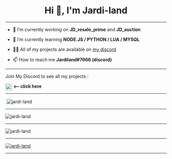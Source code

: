 <h1 align="center">Hi 👋, I'm Jardi-land</h1>

---

- 🔭 I’m currently working on **JD_resale_prime** and **JD_auction**

- 🌱 I’m currently learning **NODE.JS / PYTHON / LUA / MYSQL**

- 👨‍💻 All of my projects are available on [my discord](https://discord.gg/yRuxFXwrBk)

- 📫 How to reach me **Jardiland#7666 (discord)**

---

Join My Discord to see all my projects :

[<img align="left" alt="My discord" width="22px" src="https://clipartcraft.com/images/discord-logo-transparent-overlay-1.png" />][discord] **<-- click here**

---

<p>&nbsp;<img align="center" src="https://github-readme-stats.vercel.app/api?username=Jardi-land&count_private=true&show_icons=true?theme=buefy&locale=en" alt="jardi-land" /></p>

---

<p><img align="center" src="https://github-readme-streak-stats.herokuapp.com/?user=jardi-land&theme=default&locale=en" alt="jardi-land" /></p>

---

<p><img align="center" src="https://github-readme-stats.vercel.app/api/top-langs/?username=Jardi-land&layout=compact&count_private=true&locale=fr" alt="jardi-land" /></p>

---

<p align="left"> <a href="https://github.com/ryo-ma/github-profile-trophy"><img src="https://github-profile-trophy.vercel.app/?username=jardi-land&title=Commit&title=Repositories" alt="jardi-land" /></a> </p>

---

[discord]: https://discord.gg/yRuxFXwrBk
